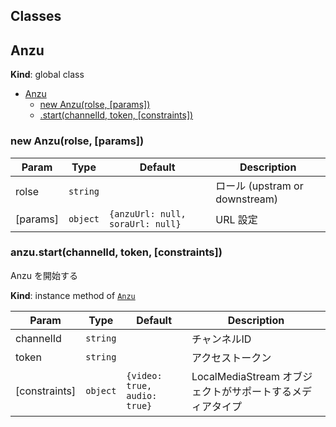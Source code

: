 ## Classes

<a name="Anzu"></a>
## Anzu
**Kind**: global class  

* [Anzu](#Anzu)
    * [new Anzu(rolse, [params])](#new_Anzu_new)
    * [.start(channelId, token, [constraints])](#Anzu+start)

<a name="new_Anzu_new"></a>
### new Anzu(rolse, [params])

| Param | Type | Default | Description |
| --- | --- | --- | --- |
| rolse | <code>string</code> |  | ロール (upstram or downstream) |
| [params] | <code>object</code> | <code>{anzuUrl: null, soraUrl: null}</code> | URL 設定 |

<a name="Anzu+start"></a>
### anzu.start(channelId, token, [constraints])
Anzu を開始する

**Kind**: instance method of <code>[Anzu](#Anzu)</code>  

| Param | Type | Default | Description |
| --- | --- | --- | --- |
| channelId | <code>string</code> |  | チャンネルID |
| token | <code>string</code> |  | アクセストークン |
| [constraints] | <code>object</code> | <code>{video: true, audio: true}</code> | LocalMediaStream オブジェクトがサポートするメディアタイプ |

<a name="Anzu"></a>
